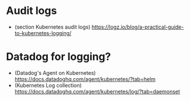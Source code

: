 # Audit logs

* (section Kubernetes audit logs) https://logz.io/blog/a-practical-guide-to-kubernetes-logging/


# Datadog for logging?

* (Datadog's Agent on Kubernetes) https://docs.datadoghq.com/agent/kubernetes/?tab=helm
* (Kubernetes Log collection) https://docs.datadoghq.com/agent/kubernetes/log/?tab=daemonset